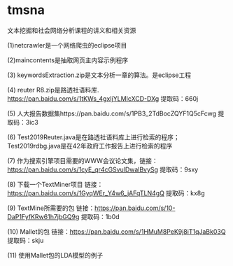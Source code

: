 # tmsna
文本挖掘和社会网络分析课程的讲义和相关资源

(1)netcrawler是一个网络爬虫的eclipse项目

(2)maincontents是抽取网页主内容示例程序

(3) keywordsExtraction.zip是文本分析一章的算法。是eclipse工程

(4) reuter R8.zip是路透社语料库. https://pan.baidu.com/s/1tKWs_4gxIjYLMIcXCD-DXg 提取码：660j

(5) 人大报告数据集https://pan.baidu.com/s/1PB3_2TdBocZQYF1Q5cFcwg 提取码：3ic3

(6) Test2019Reuter.java是在路透社语料库上进行检索的程序；Test2019rdbg.java是在42年政府工作报告上进行检索的程序

(7) 作为搜索引擎项目需要的WWW会议论文集，链接：https://pan.baidu.com/s/1cyE_qr4cGSvulDwalBvySg 提取码：9sxy 

(8) 下载一个TextMiner项目 链接：https://pan.baidu.com/s/1GyqWEr_Y4w6_jAFqTLN4gQ 提取码：kx8g 

(9) TextMine所需要的包 链接：https://pan.baidu.com/s/10-DaP1FyfKRw61h7jbGQ9g 提取码：1b0d 

(10) Mallet的包 链接：https://pan.baidu.com/s/1HMuM8PeK9j8iT1qJaBk03Q  提取码：skju 

(11) 使用Mallet包的LDA模型的例子
